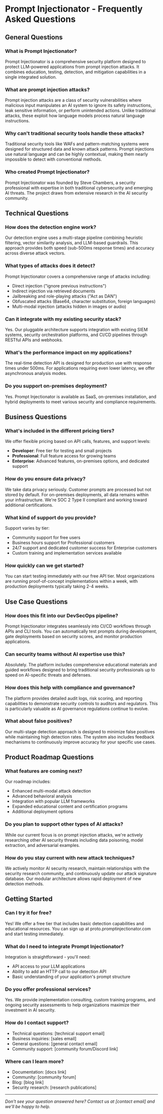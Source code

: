 # Prompt Injectionator - Frequently Asked Questions

## General Questions

### What is Prompt Injectionator?
Prompt Injectionator is a comprehensive security platform designed to protect LLM-powered applications from prompt injection attacks. It combines education, testing, detection, and mitigation capabilities in a single integrated solution.

### What are prompt injection attacks?
Prompt injection attacks are a class of security vulnerabilities where malicious input manipulates an AI system to ignore its safety instructions, leak sensitive information, or perform unintended actions. Unlike traditional attacks, these exploit how language models process natural language instructions.

### Why can't traditional security tools handle these attacks?
Traditional security tools like WAFs and pattern-matching systems were designed for structured data and known attack patterns. Prompt injections use natural language and can be highly contextual, making them nearly impossible to detect with conventional methods.

### Who created Prompt Injectionator?
Prompt Injectionator was founded by Steve Chambers, a security professional with expertise in both traditional cybersecurity and emerging AI threats. The project draws from extensive research in the AI security community.

## Technical Questions

### How does the detection engine work?
Our detection engine uses a multi-stage pipeline combining heuristic filtering, vector similarity analysis, and LLM-based guardrails. This approach provides both speed (sub-500ms response times) and accuracy across diverse attack vectors.

### What types of attacks does it detect?
Prompt Injectionator covers a comprehensive range of attacks including:
- Direct injection ("ignore previous instructions")
- Indirect injection via retrieved documents
- Jailbreaking and role-playing attacks ("Act as DAN")
- Obfuscated attacks (Base64, character substitution, foreign languages)
- Multi-modal injection (attacks hidden in images or audio)

### Can it integrate with my existing security stack?
Yes. Our pluggable architecture supports integration with existing SIEM systems, security orchestration platforms, and CI/CD pipelines through RESTful APIs and webhooks.

### What's the performance impact on my applications?
The real-time detection API is designed for production use with response times under 500ms. For applications requiring even lower latency, we offer asynchronous analysis modes.

### Do you support on-premises deployment?
Yes. Prompt Injectionator is available as SaaS, on-premises installation, and hybrid deployments to meet various security and compliance requirements.

## Business Questions

### What's included in the different pricing tiers?
We offer flexible pricing based on API calls, features, and support levels:
- **Developer**: Free tier for testing and small projects
- **Professional**: Full feature access for growing teams
- **Enterprise**: Advanced features, on-premises options, and dedicated support

### How do you ensure data privacy?
We take data privacy seriously. Customer prompts are processed but not stored by default. For on-premises deployments, all data remains within your infrastructure. We're SOC 2 Type II compliant and working toward additional certifications.

### What kind of support do you provide?
Support varies by tier:
- Community support for free users
- Business hours support for Professional customers
- 24/7 support and dedicated customer success for Enterprise customers
- Custom training and implementation services available

### How quickly can we get started?
You can start testing immediately with our free API tier. Most organizations are running proof-of-concept implementations within a week, with production deployments typically taking 2-4 weeks.

## Use Case Questions

### How does this fit into our DevSecOps pipeline?
Prompt Injectionator integrates seamlessly into CI/CD workflows through APIs and CLI tools. You can automatically test prompts during development, gate deployments based on security scores, and monitor production applications.

### Can security teams without AI expertise use this?
Absolutely. The platform includes comprehensive educational materials and guided workflows designed to bring traditional security professionals up to speed on AI-specific threats and defenses.

### How does this help with compliance and governance?
The platform provides detailed audit logs, risk scoring, and reporting capabilities to demonstrate security controls to auditors and regulators. This is particularly valuable as AI governance regulations continue to evolve.

### What about false positives?
Our multi-stage detection approach is designed to minimize false positives while maintaining high detection rates. The system also includes feedback mechanisms to continuously improve accuracy for your specific use cases.

## Product Roadmap Questions

### What features are coming next?
Our roadmap includes:
- Enhanced multi-modal attack detection
- Advanced behavioral analysis
- Integration with popular LLM frameworks
- Expanded educational content and certification programs
- Additional deployment options

### Do you plan to support other types of AI attacks?
While our current focus is on prompt injection attacks, we're actively researching other AI security threats including data poisoning, model extraction, and adversarial examples.

### How do you stay current with new attack techniques?
We actively monitor AI security research, maintain relationships with the security research community, and continuously update our attack signature database. Our modular architecture allows rapid deployment of new detection methods.

## Getting Started

### Can I try it for free?
Yes! We offer a free tier that includes basic detection capabilities and educational resources. You can sign up at proto.promptinjectionator.com and start testing immediately.

### What do I need to integrate Prompt Injectionator?
Integration is straightforward - you'll need:
- API access to your LLM applications
- Ability to add an HTTP call to our detection API
- Basic understanding of your application's prompt structure

### Do you offer professional services?
Yes. We provide implementation consulting, custom training programs, and ongoing security assessments to help organizations maximize their investment in AI security.

### How do I contact support?
- Technical questions: [technical support email]
- Business inquiries: [sales email]
- General questions: [general contact email]
- Community support: [community forum/Discord link]

### Where can I learn more?
- Documentation: [docs link]
- Community: [community forum]
- Blog: [blog link]
- Security research: [research publications]

---

*Don't see your question answered here? Contact us at [contact email] and we'll be happy to help.*